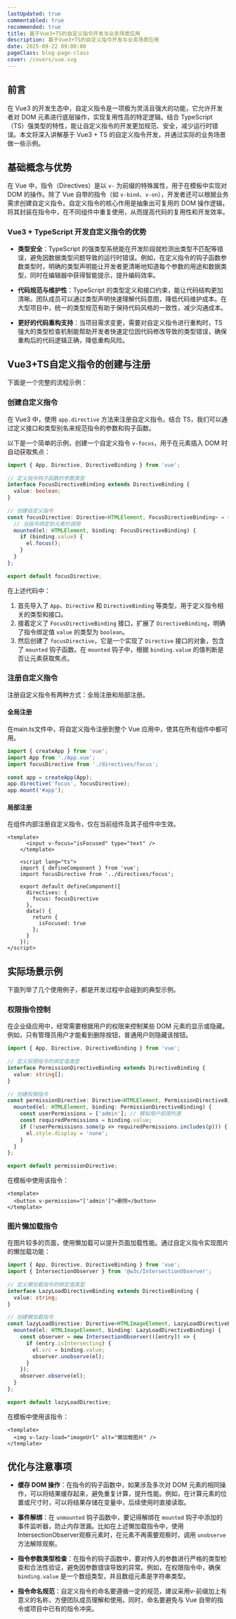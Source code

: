 ```yaml
---
lastUpdated: true
commentabled: true
recommended: true
title: 基于Vue3+TS的自定义指令开发与业务场景应用
description: 基于Vue3+TS的自定义指令开发与业务场景应用
date: 2025-09-22 09:00:00 
pageClass: blog-page-class
cover: /covers/vue.svg
---
```


## 前言 ##

在 Vue3 的开发生态中，自定义指令是一项极为灵活且强大的功能，它允许开发者对 DOM 元素进行底层操作，实现复用性高的特定逻辑。结合 TypeScript（TS）强类型的特性，能让自定义指令的开发更加规范、安全，减少运行时错误。本文将深入讲解基于 Vue3 + TS 的自定义指令开发，并通过实际的业务场景做一些示例。​

## 基础概念与优势​ ##

在 Vue 中，指令（Directives）是以 `v-` 为前缀的特殊属性，用于在模板中实现对 DOM 的操作。除了 Vue 自带的指令（如 `v-bind`、`v-on`），开发者还可以根据业务需求创建自定义指令。自定义指令的核心作用是抽象出可复用的 DOM 操作逻辑，将其封装在指令中，在不同组件中重复使用，从而提高代码的复用性和开发效率。​

### Vue3 + TypeScript 开发自定义指令的优势​ ###

- **类型安全**：TypeScript 的强类型系统能在开发阶段就检测出类型不匹配等错误，避免因数据类型问题导致的运行时错误。例如，在定义指令的钩子函数参数类型时，明确的类型声明能让开发者更清晰地知道每个参数的用途和数据类型，同时在编辑器中获得智能提示，提升编码效率。​

- **代码规范与维护性**：TypeScript 的类型定义和接口约束，能让代码结构更加清晰。团队成员可以通过类型声明快速理解代码意图，降低代码维护成本。在大型项目中，统一的类型规范有助于保持代码风格的一致性，减少沟通成本。​

- **更好的代码重构支持**：当项目需求变更，需要对自定义指令进行重构时，TS 强大的类型检查机制能帮助开发者快速定位因代码修改导致的类型错误，确保重构后的代码逻辑正确，降低重构风险。​

##  Vue3+TS自定义指令的创建与注册​ ##

下面是一个完整的流程示例：

### 创建自定义指令​ ###

在 Vue3 中，使用 `app.directive` 方法来注册自定义指令。结合 TS，我们可以通过定义接口和类型别名来规范指令的参数和钩子函数。

以下是一个简单的示例，创建一个自定义指令 `v-focus`，用于在元素插入 DOM 时自动获取焦点：​
​
```ts
import { App, Directive, DirectiveBinding } from 'vue';​
​
// 定义指令钩子函数的参数类型​
interface FocusDirectiveBinding extends DirectiveBinding {​
  value: boolean;​
}​
​
// 创建自定义指令​
const focusDirective: Directive<HTMLElement, FocusDirectiveBinding> = {​
  // 当指令绑定到元素时调用​
  mounted(el: HTMLElement, binding: FocusDirectiveBinding) {​
    if (binding.value) {​
      el.focus();​
    }​
  }​
};​
​
export default focusDirective;​
```

在上述代码中：​

1. 首先导入了 `App`、`Directive` 和 `DirectiveBinding` 等类型，用于定义指令相关的类型和接口。​
2. 接着定义了 `FocusDirectiveBinding` 接口，扩展了 `DirectiveBinding`，明确了指令绑定值 `value` 的类型为 `boolean`。​
3. 然后创建了 `focusDirective`，它是一个实现了 `Directive` 接口的对象，包含了 `mounted` 钩子函数。在 `mounted` 钩子中，根据 `binding.value` 的值判断是否让元素获取焦点。​

### 注册自定义指令​ ###

注册自定义指令有两种方式：全局注册和局部注册。​

#### 全局注册 ####

在main.ts文件中，将自定义指令注册到整个 Vue 应用中，使其在所有组件中都可用。​

```ts
import { createApp } from 'vue';​
import App from './App.vue';​
import focusDirective from './directives/focus';​
​
const app = createApp(App);​
app.directive('focus', focusDirective);​
app.mount('#app');​
```

#### 局部注册 ####

在组件内部注册自定义指令，仅在当前组件及其子组件中生效。​

```vue
<template>​
	  <input v-focus="isFocused" type="text" />​
	</template>​
	​
	<script lang="ts">​
	import { defineComponent } from 'vue';​
	import focusDirective from '../directives/focus';​
	​
	export default defineComponent({​
	  directives: {​
	    focus: focusDirective​
	  },​
	  data() {​
	    return {​
	      isFocused: true​
	    };​
	  }​
	});​
</script>
```

## 实际场景示例​ ##

下面列举了几个使用例子，都是开发过程中会碰到的典型示例。

### 权限指令控制​ ###

在企业级应用中，经常需要根据用户的权限来控制某些 DOM 元素的显示或隐藏。例如，只有管理员用户才能看到删除按钮，普通用户则隐藏该按钮。​

```ts
import { App, Directive, DirectiveBinding } from 'vue';​
​
// 定义权限指令的绑定值类型​
interface PermissionDirectiveBinding extends DirectiveBinding {​
  value: string[];​
}​
​
// 创建权限指令​
const permissionDirective: Directive<HTMLElement, PermissionDirectiveBinding> = {​
  mounted(el: HTMLElement, binding: PermissionDirectiveBinding) {​
    const userPermissions = ['admin']; // 模拟用户权限列表​
    const requiredPermissions = binding.value;​
    if (!userPermissions.some(p => requiredPermissions.includes(p))) {​
      el.style.display = 'none';​
    }​
  }​
};​
​
export default permissionDirective;​
```

在模板中使用该指令：​

```vue
<template>​
  <button v-permission="['admin']">删除</button>​
</template>
```

### 图片懒加载指令​ ###

在图片较多的页面，使用懒加载可以提升页面加载性能。通过自定义指令实现图片的懒加载功能：​

```ts
import { App, Directive, DirectiveBinding } from 'vue';​
import { IntersectionObserver } from '@w3c/IntersectionObserver';​
​
// 定义懒加载指令的绑定值类型​
interface LazyLoadDirectiveBinding extends DirectiveBinding {​
  value: string;​
}​
​
// 创建懒加载指令​
const lazyLoadDirective: Directive<HTMLImageElement, LazyLoadDirectiveBinding> = {​
  mounted(el: HTMLImageElement, binding: LazyLoadDirectiveBinding) {​
    const observer = new IntersectionObserver(([entry]) => {​
      if (entry.isIntersecting) {​
        el.src = binding.value;​
        observer.unobserve(el);​
      }​
    });​
    observer.observe(el);​
  }​
};​
​
export default lazyLoadDirective;​
```

在模板中使用该指令：​

```vue
<template>​
  <img v-lazy-load="imageUrl" alt="懒加载图片" />​
</template>
```

## 优化与注意事项​ ##

- **缓存 DOM 操作**：在指令的钩子函数中，如果涉及多次对 DOM 元素的相同操作，可以将结果缓存起来，避免重复计算，提升性能。例如，在计算元素的位置或尺寸时，可以将结果存储在变量中，后续使用时直接读取。​

- **事件解绑**：在 `unmounted` 钩子函数中，要记得解绑在 `mounted` 钩子中添加的事件监听器，防止内存泄漏。比如在上述懒加载指令中，使用IntersectionObserver观察元素时，在元素不再需要观察时，调用 `unobserve` 方法解除观察。​

- **指令参数类型检查**：在指令的钩子函数中，要对传入的参数进行严格的类型检查和合法性验证，避免因参数错误导致的异常。例如，在权限指令中，确保 `binding.value` 是一个数组类型，并且数组元素是字符串类型。​

- **指令命名规范**：自定义指令的命名要遵循一定的规范，建议采用v-前缀加上有意义的名称，方便团队成员理解和使用。同时，命名要避免与 Vue 自带的指令或项目中已有的指令冲突。​
